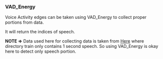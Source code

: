 ### VAD_Energy


Voice Activity edges can be taken using VAD_Energy to collect proper portions from data.

It will return the indices of speech.


**NOTE =>** Data used here for collecting data is taken from [Here](https://ssd.mathworks.com/supportfiles/audio/google_speech.zip) where directory train only contains 1 second speech. So using VAD_Energy is okay here to detect only speech portion.

